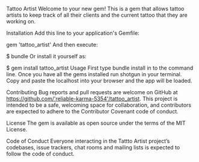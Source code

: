 Tattoo Artist 
Welcome to your new gem! This is a gem that allows tattoo artists to keep track of all their clients and the current
tattoo that they are working on. 

Installation
Add this line to your application's Gemfile:

gem 'tattoo_artist'
And then execute:

$ bundle
Or install it yourself as:

$ gem install tattoo_artist
Usage
First type bundle install in to the command line. Once you have all the gems installed run shotgun in your terminal. Copy and paste the localhost into your browser and the app will be loaded.


Contributing
Bug reports and pull requests are welcome on GitHub at https://github.com/'reliable-karma-5354'/tattoo_artist. This project is intended to be a safe, welcoming space for collaboration, and contributors are expected to adhere to the Contributor Covenant code of conduct.

License
The gem is available as open source under the terms of the MIT License.

Code of Conduct
Everyone interacting in the Tattto Artist project’s codebases, issue trackers, chat rooms and mailing lists is expected to follow the code of conduct.

